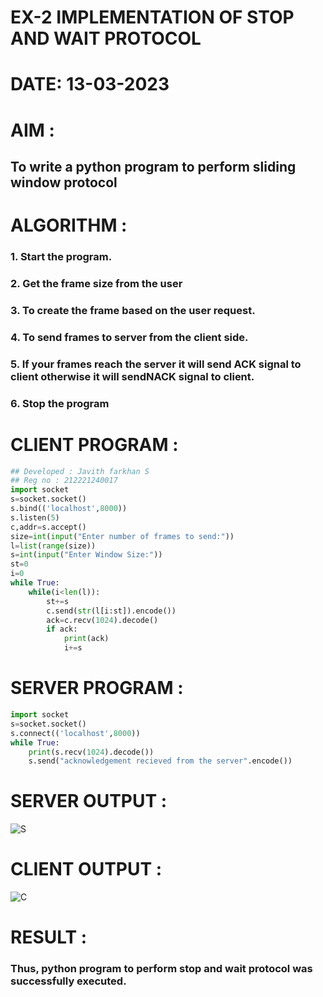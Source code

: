 # EX-2 IMPLEMENTATION OF STOP AND WAIT PROTOCOL

# DATE: 13-03-2023

# AIM :
## To write a python program to perform sliding window protocol


# ALGORITHM :
### 1. Start the program.
### 2. Get the frame size from the user
### 3. To create the frame based on the user request.
### 4. To send frames to server from the client side.
### 5. If your frames reach the server it will send ACK signal to client otherwise it will sendNACK signal to client.

### 6. Stop the program

# CLIENT PROGRAM :
```PYTHON 3 
## Developed : Javith farkhan S
## Reg no : 212221240017
import socket
s=socket.socket()
s.bind(('localhost',8000))
s.listen(5)
c,addr=s.accept()
size=int(input("Enter number of frames to send:"))
l=list(range(size))
s=int(input("Enter Window Size:"))
st=0
i=0
while True:
	while(i<len(l)):
		st+=s
		c.send(str(l[i:st]).encode())
		ack=c.recv(1024).decode()
		if ack:
			print(ack)
			i+=s

```
# SERVER PROGRAM :
```PYTHON 3
import socket
s=socket.socket()
s.connect(('localhost',8000))
while True:
	print(s.recv(1024).decode())
	s.send("acknowledgement recieved from the server".encode())
```


# SERVER OUTPUT :
![S](https://github.com/Javith-farkhan/EX-2/assets/94296805/b769c902-6727-408b-844e-1f97276a9d11)

# CLIENT OUTPUT :
![C](https://github.com/Javith-farkhan/EX-2/assets/94296805/288ee757-7ef5-4091-a184-e2d430952192)




# RESULT :
### Thus, python program to perform stop and wait protocol was successfully executed.



